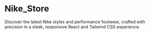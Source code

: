 # Nike_Store
Discover the latest Nike styles and performance footwear, crafted with precision in a sleek, responsive React and Tailwind CSS experience.
